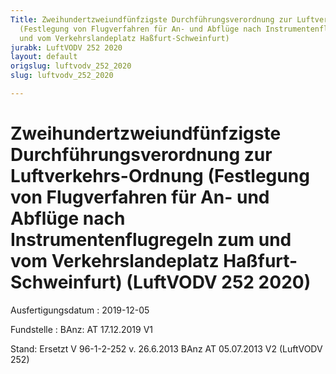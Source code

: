 ```yaml
---
Title: Zweihundertzweiundfünfzigste Durchführungsverordnung zur Luftverkehrs-Ordnung
  (Festlegung von Flugverfahren für An- und Abflüge nach Instrumentenflugregeln zum
  und vom Verkehrslandeplatz Haßfurt-Schweinfurt)
jurabk: LuftVODV 252 2020
layout: default
origslug: luftvodv_252_2020
slug: luftvodv_252_2020

---
```


# Zweihundertzweiundfünfzigste Durchführungsverordnung zur Luftverkehrs-Ordnung (Festlegung von Flugverfahren für An- und Abflüge nach Instrumentenflugregeln zum und vom Verkehrslandeplatz Haßfurt-Schweinfurt) (LuftVODV 252 2020)

Ausfertigungsdatum
:   2019-12-05

Fundstelle
:   BAnz: AT 17.12.2019 V1

Stand: Ersetzt V 96-1-2-252 v. 26.6.2013 BAnz AT 05.07.2013 V2 (LuftVODV 252)
